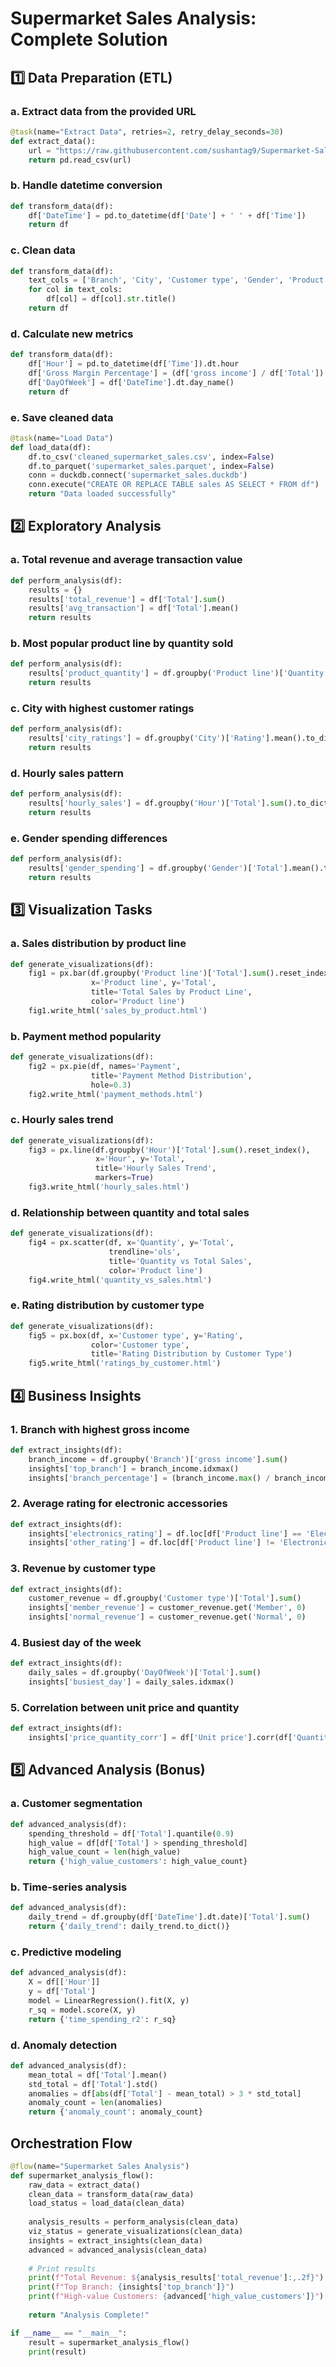 
# Supermarket Sales Analysis: Complete Solution

## 1️⃣ Data Preparation (ETL)

### a. Extract data from the provided URL
```python
@task(name="Extract Data", retries=2, retry_delay_seconds=30)
def extract_data():
    url = "https://raw.githubusercontent.com/sushantag9/Supermarket-Sales-Data-Analysis/master/supermarket_sales%20-%20Sheet1.csv"
    return pd.read_csv(url)
```

### b. Handle datetime conversion
```python
def transform_data(df):
    df['DateTime'] = pd.to_datetime(df['Date'] + ' ' + df['Time'])
    return df
```

### c. Clean data
```python
def transform_data(df):
    text_cols = ['Branch', 'City', 'Customer type', 'Gender', 'Product line', 'Payment']
    for col in text_cols:
        df[col] = df[col].str.title()
    return df
```

### d. Calculate new metrics
```python
def transform_data(df):
    df['Hour'] = pd.to_datetime(df['Time']).dt.hour
    df['Gross Margin Percentage'] = (df['gross income'] / df['Total']) * 100
    df['DayOfWeek'] = df['DateTime'].dt.day_name()
    return df
```

### e. Save cleaned data
```python
@task(name="Load Data")
def load_data(df):
    df.to_csv('cleaned_supermarket_sales.csv', index=False)
    df.to_parquet('supermarket_sales.parquet', index=False)
    conn = duckdb.connect('supermarket_sales.duckdb')
    conn.execute("CREATE OR REPLACE TABLE sales AS SELECT * FROM df")
    return "Data loaded successfully"
```

## 2️⃣ Exploratory Analysis

### a. Total revenue and average transaction value
```python
def perform_analysis(df):
    results = {}
    results['total_revenue'] = df['Total'].sum()
    results['avg_transaction'] = df['Total'].mean()
    return results
```

### b. Most popular product line by quantity sold
```python
def perform_analysis(df):
    results['product_quantity'] = df.groupby('Product line')['Quantity'].sum().to_dict()
    return results
```

### c. City with highest customer ratings
```python
def perform_analysis(df):
    results['city_ratings'] = df.groupby('City')['Rating'].mean().to_dict()
    return results
```

### d. Hourly sales pattern
```python
def perform_analysis(df):
    results['hourly_sales'] = df.groupby('Hour')['Total'].sum().to_dict()
    return results
```

### e. Gender spending differences
```python
def perform_analysis(df):
    results['gender_spending'] = df.groupby('Gender')['Total'].mean().to_dict()
    return results
```

## 3️⃣ Visualization Tasks

### a. Sales distribution by product line
```python
def generate_visualizations(df):
    fig1 = px.bar(df.groupby('Product line')['Total'].sum().reset_index(), 
                  x='Product line', y='Total',
                  title='Total Sales by Product Line',
                  color='Product line')
    fig1.write_html('sales_by_product.html')
```

### b. Payment method popularity
```python
def generate_visualizations(df):
    fig2 = px.pie(df, names='Payment', 
                  title='Payment Method Distribution',
                  hole=0.3)
    fig2.write_html('payment_methods.html')
```

### c. Hourly sales trend
```python
def generate_visualizations(df):
    fig3 = px.line(df.groupby('Hour')['Total'].sum().reset_index(), 
                   x='Hour', y='Total',
                   title='Hourly Sales Trend',
                   markers=True)
    fig3.write_html('hourly_sales.html')
```

### d. Relationship between quantity and total sales
```python
def generate_visualizations(df):
    fig4 = px.scatter(df, x='Quantity', y='Total', 
                      trendline='ols',
                      title='Quantity vs Total Sales',
                      color='Product line')
    fig4.write_html('quantity_vs_sales.html')
```

### e. Rating distribution by customer type
```python
def generate_visualizations(df):
    fig5 = px.box(df, x='Customer type', y='Rating', 
                  color='Customer type',
                  title='Rating Distribution by Customer Type')
    fig5.write_html('ratings_by_customer.html')
```

## 4️⃣ Business Insights

### 1. Branch with highest gross income
```python
def extract_insights(df):
    branch_income = df.groupby('Branch')['gross income'].sum()
    insights['top_branch'] = branch_income.idxmax()
    insights['branch_percentage'] = (branch_income.max() / branch_income.sum()) * 100
```

### 2. Average rating for electronic accessories
```python
def extract_insights(df):
    insights['electronics_rating'] = df.loc[df['Product line'] == 'Electronic Accessories', 'Rating'].mean()
    insights['other_rating'] = df.loc[df['Product line'] != 'Electronic Accessories', 'Rating'].mean()
```

### 3. Revenue by customer type
```python
def extract_insights(df):
    customer_revenue = df.groupby('Customer type')['Total'].sum()
    insights['member_revenue'] = customer_revenue.get('Member', 0)
    insights['normal_revenue'] = customer_revenue.get('Normal', 0)
```

### 4. Busiest day of the week
```python
def extract_insights(df):
    daily_sales = df.groupby('DayOfWeek')['Total'].sum()
    insights['busiest_day'] = daily_sales.idxmax()
```

### 5. Correlation between unit price and quantity
```python
def extract_insights(df):
    insights['price_quantity_corr'] = df['Unit price'].corr(df['Quantity'])
```

## 5️⃣ Advanced Analysis (Bonus)

### a. Customer segmentation
```python
def advanced_analysis(df):
    spending_threshold = df['Total'].quantile(0.9)
    high_value = df[df['Total'] > spending_threshold]
    high_value_count = len(high_value)
    return {'high_value_customers': high_value_count}
```

### b. Time-series analysis
```python
def advanced_analysis(df):
    daily_trend = df.groupby(df['DateTime'].dt.date)['Total'].sum()
    return {'daily_trend': daily_trend.to_dict()}
```

### c. Predictive modeling
```python
def advanced_analysis(df):
    X = df[['Hour']]
    y = df['Total']
    model = LinearRegression().fit(X, y)
    r_sq = model.score(X, y)
    return {'time_spending_r2': r_sq}
```

### d. Anomaly detection
```python
def advanced_analysis(df):
    mean_total = df['Total'].mean()
    std_total = df['Total'].std()
    anomalies = df[abs(df['Total'] - mean_total) > 3 * std_total]
    anomaly_count = len(anomalies)
    return {'anomaly_count': anomaly_count}
```

## Orchestration Flow
```python
@flow(name="Supermarket Sales Analysis")
def supermarket_analysis_flow():
    raw_data = extract_data()
    clean_data = transform_data(raw_data)
    load_status = load_data(clean_data)
    
    analysis_results = perform_analysis(clean_data)
    viz_status = generate_visualizations(clean_data)
    insights = extract_insights(clean_data)
    advanced = advanced_analysis(clean_data)
    
    # Print results
    print(f"Total Revenue: ${analysis_results['total_revenue']:,.2f}")
    print(f"Top Branch: {insights['top_branch']}")
    print(f"High-value Customers: {advanced['high_value_customers']}")
    
    return "Analysis Complete!"

if __name__ == "__main__":
    result = supermarket_analysis_flow()
    print(result)
```

